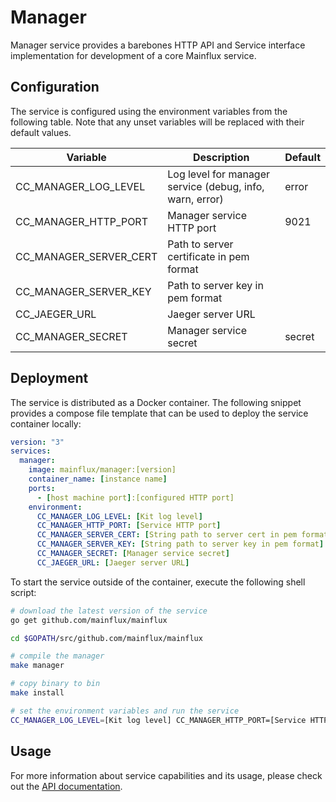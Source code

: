 # Manager

Manager service provides a barebones HTTP API and Service interface implementation for development of a core Mainflux service.

## Configuration

The service is configured using the environment variables from the following table. Note that any unset variables will be replaced with their default values.

| Variable              | Description                                             | Default |
|-----------------------|---------------------------------------------------------|---------|
| CC_MANAGER_LOG_LEVEL   | Log level for manager service (debug, info, warn, error) | error   |
| CC_MANAGER_HTTP_PORT   | Manager service HTTP port                                | 9021    |
| CC_MANAGER_SERVER_CERT | Path to server certificate in pem format                |         |
| CC_MANAGER_SERVER_KEY  | Path to server key in pem format                        |         |
| CC_JAEGER_URL         | Jaeger server URL                                       |         |
| CC_MANAGER_SECRET      | Manager service secret                                   | secret  |

## Deployment

The service is distributed as a Docker container. The following snippet provides a compose file template that can be used to deploy the service container locally:

```yaml
version: "3"
services:
  manager:
    image: mainflux/manager:[version]
    container_name: [instance name]
    ports:
      - [host machine port]:[configured HTTP port]
    environment:
      CC_MANAGER_LOG_LEVEL: [Kit log level]
      CC_MANAGER_HTTP_PORT: [Service HTTP port]
      CC_MANAGER_SERVER_CERT: [String path to server cert in pem format]
      CC_MANAGER_SERVER_KEY: [String path to server key in pem format]
      CC_MANAGER_SECRET: [Manager service secret]
      CC_JAEGER_URL: [Jaeger server URL]
```

To start the service outside of the container, execute the following shell script:

```bash
# download the latest version of the service
go get github.com/mainflux/mainflux

cd $GOPATH/src/github.com/mainflux/mainflux

# compile the manager
make manager

# copy binary to bin
make install

# set the environment variables and run the service
CC_MANAGER_LOG_LEVEL=[Kit log level] CC_MANAGER_HTTP_PORT=[Service HTTP port] CC_MANAGER_SERVER_CERT: [String path to server cert in pem format] CC_MANAGER_SERVER_KEY: [String path to server key in pem format] CC_JAEGER_URL=[Jaeger server URL] CC_MANAGER_SECRET: [Manager service secret] $GOBIN/mainflux-kit
```

## Usage

For more information about service capabilities and its usage, please check out the [API documentation](swagger.yaml).

[doc]: http://mainflux.readthedocs.io
